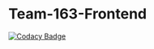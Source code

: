 # Team-163-Frontend

[![Codacy Badge](https://api.codacy.com/project/badge/Grade/e3db6682b6f04adc87b45802b09a950b)](https://app.codacy.com/gh/BuildForSDGCohort2/Team-163-Frontend?utm_source=github.com&utm_medium=referral&utm_content=BuildForSDGCohort2/Team-163-Frontend&utm_campaign=Badge_Grade_Settings)